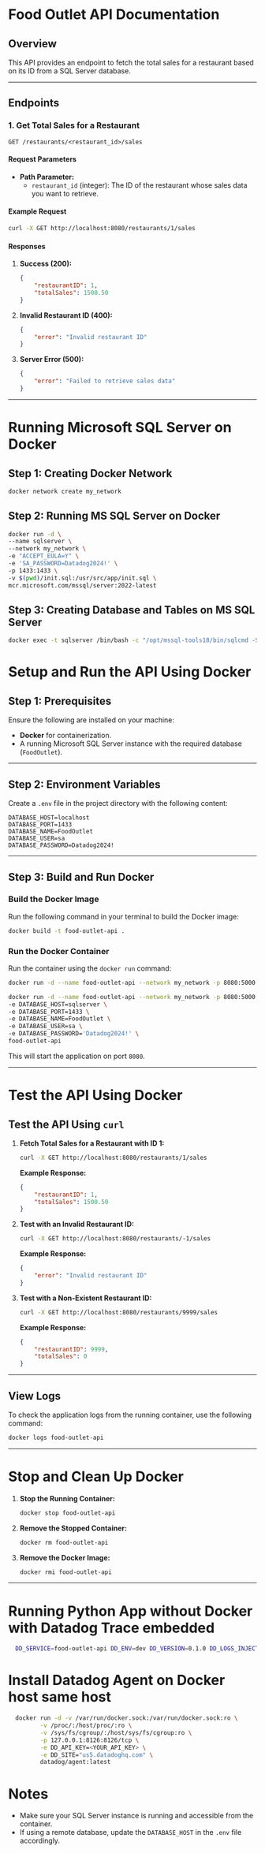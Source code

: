 
# Food Outlet API Documentation

## **Overview**
This API provides an endpoint to fetch the total sales for a restaurant based on its ID from a SQL Server database.

---

## **Endpoints**

### **1. Get Total Sales for a Restaurant**

```http
GET /restaurants/<restaurant_id>/sales
```

#### **Request Parameters**
- **Path Parameter:**
  - `restaurant_id` (integer): The ID of the restaurant whose sales data you want to retrieve.

#### **Example Request**
```bash
curl -X GET http://localhost:8080/restaurants/1/sales
```

#### **Responses**

1. **Success (200):**
   ```json
   {
       "restaurantID": 1,
       "totalSales": 1500.50
   }
   ```

2. **Invalid Restaurant ID (400):**
   ```json
   {
       "error": "Invalid restaurant ID"
   }
   ```

3. **Server Error (500):**
   ```json
   {
       "error": "Failed to retrieve sales data"
   }
   ```

---

# **Running Microsoft SQL Server on Docker**

## **Step 1: Creating Docker Network**

```bash
docker network create my_network
```
## **Step 2: Running MS SQL Server on Docker**

```bash
docker run -d \
--name sqlserver \
--network my_network \
-e "ACCEPT_EULA=Y" \
-e 'SA_PASSWORD=Datadog2024!' \
-p 1433:1433 \
-v $(pwd)/init.sql:/usr/src/app/init.sql \
mcr.microsoft.com/mssql/server:2022-latest
```

## **Step 3: Creating Database and Tables on MS SQL Server**

```bash
docker exec -t sqlserver /bin/bash -c "/opt/mssql-tools18/bin/sqlcmd -S localhost -U sa -P 'Datadog2024!' -i /usr/src/app/init.sql -C" 
```

# **Setup and Run the API Using Docker**

## **Step 1: Prerequisites**
Ensure the following are installed on your machine:
- **Docker** for containerization.
- A running Microsoft SQL Server instance with the required database (`FoodOutlet`).

---

## **Step 2: Environment Variables**
Create a `.env` file in the project directory with the following content:

```dotenv
DATABASE_HOST=localhost
DATABASE_PORT=1433
DATABASE_NAME=FoodOutlet
DATABASE_USER=sa
DATABASE_PASSWORD=Datadog2024!
```

---

## **Step 3: Build and Run Docker**

### **Build the Docker Image**
Run the following command in your terminal to build the Docker image:
```bash
docker build -t food-outlet-api .
```

### **Run the Docker Container**
Run the container using the `docker run` command:

```bash
docker run -d --name food-outlet-api --network my_network -p 8080:5000 --env-file .env food-outlet-api
```

```bash
docker run -d --name food-outlet-api --network my_network -p 8080:5000 \
-e DATABASE_HOST=sqlserver \
-e DATABASE_PORT=1433 \
-e DATABASE_NAME=FoodOutlet \
-e DATABASE_USER=sa \
-e DATABASE_PASSWORD='Datadog2024!' \
food-outlet-api
```

This will start the application on port `8080`.

---

# **Test the API Using Docker**

## **Test the API Using `curl`**

1. **Fetch Total Sales for a Restaurant with ID 1:**
   ```bash
   curl -X GET http://localhost:8080/restaurants/1/sales
   ```

   **Example Response:**
   ```json
   {
       "restaurantID": 1,
       "totalSales": 1500.50
   }
   ```

2. **Test with an Invalid Restaurant ID:**
   ```bash
   curl -X GET http://localhost:8080/restaurants/-1/sales
   ```

   **Example Response:**
   ```json
   {
       "error": "Invalid restaurant ID"
   }
   ```

3. **Test with a Non-Existent Restaurant ID:**
   ```bash
   curl -X GET http://localhost:8080/restaurants/9999/sales
   ```

   **Example Response:**
   ```json
   {
       "restaurantID": 9999,
       "totalSales": 0
   }
   ```

---

## **View Logs**

To check the application logs from the running container, use the following command:
```bash
docker logs food-outlet-api
```

---

# **Stop and Clean Up Docker**

1. **Stop the Running Container:**
   ```bash
   docker stop food-outlet-api
   ```

2. **Remove the Stopped Container:**
   ```bash
   docker rm food-outlet-api
   ```

3. **Remove the Docker Image:**
   ```bash
   docker rmi food-outlet-api
   ```

---

# Running Python App without Docker with Datadog Trace embedded

 ```bash
   DD_SERVICE=food-outlet-api DD_ENV=dev DD_VERSION=0.1.0 DD_LOGS_INJECTION=true ddtrace-run python3 app.py
```

# Install Datadog Agent on Docker host same host
 ```bash
   docker run -d -v /var/run/docker.sock:/var/run/docker.sock:ro \
          -v /proc/:/host/proc/:ro \
          -v /sys/fs/cgroup/:/host/sys/fs/cgroup:ro \
          -p 127.0.0.1:8126:8126/tcp \
          -e DD_API_KEY=<YOUR_API_KEY> \
          -e DD_SITE="us5.datadoghq.com" \
          datadog/agent:latest
```


# **Notes**
- Make sure your SQL Server instance is running and accessible from the container.
- If using a remote database, update the `DATABASE_HOST` in the `.env` file accordingly.
